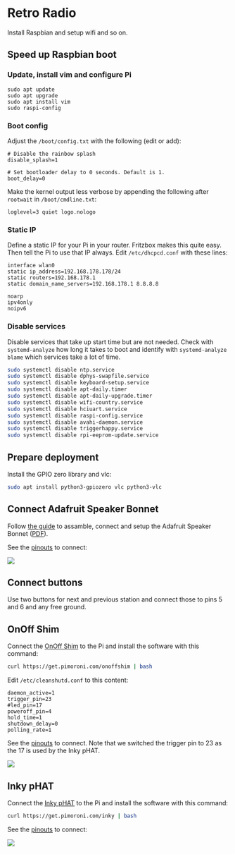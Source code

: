 # Retro Radio

Install Raspbian and setup wifi and so on.

## Speed up Raspbian boot

### Update, install vim and configure Pi

```
sudo apt update
sudo apt upgrade
sudo apt install vim
sudo raspi-config
```

### Boot config

Adjust the `/boot/config.txt` with the following (edit or add):

```
# Disable the rainbow splash
disable_splash=1

# Set bootloader delay to 0 seconds. Default is 1.
boot_delay=0
```

Make the kernel output less verbose by appending the following after `rootwait` in `/boot/cmdline.txt`:

```
loglevel=3 quiet logo.nologo
```

### Static IP

Define a static IP for your Pi in your router. Fritzbox makes this quite easy. Then tell the Pi to use that IP always. Edit `/etc/dhcpcd.conf` with these lines:

```
interface wlan0
static ip_address=192.168.178.178/24
static routers=192.168.178.1
static domain_name_servers=192.168.178.1 8.8.8.8

noarp
ipv4only
noipv6
```

### Disable services

Disable services that take up start time but are not needed. Check with `systemd-analyze` how long it takes to boot and identify with `systemd-analyze blame` which services take a lot of time.

```sh
sudo systemctl disable ntp.service
sudo systemctl disable dphys-swapfile.service
sudo systemctl disable keyboard-setup.service
sudo systemctl disable apt-daily.timer
sudo systemctl disable apt-daily-upgrade.timer
sudo systemctl disable wifi-country.service
sudo systemctl disable hciuart.service
sudo systemctl disable raspi-config.service
sudo systemctl disable avahi-daemon.service
sudo systemctl disable triggerhappy.service
sudo systemctl disable rpi-eeprom-update.service
```

## Prepare deployment

Install the GPIO zero library and vlc:

```sh
sudo apt install python3-gpiozero vlc python3-vlc
```

## Connect Adafruit Speaker Bonnet

Follow [the guide](https://learn.adafruit.com/adafruit-speaker-bonnet-for-raspberry-pi?view=all) to assamble, connect and setup the Adafruit Speaker Bonnet ([PDF](docs/adafruit-speaker-bonnet.pdf)).

See the [pinouts](https://pinout.xyz/pinout/speaker_bonnet#) to connect:

![](docs/adafruit-speaker-bonnet.png)

## Connect buttons

Use two buttons for next and previous station and connect those to pins 5 and 6 and any free ground.

## OnOff Shim

Connect the [OnOff Shim](https://shop.pimoroni.com/products/onoff-shim) to the Pi and install the software with this command:

```sh
curl https://get.pimoroni.com/onoffshim | bash
```

Edit `/etc/cleanshutd.conf` to this content:

```
daemon_active=1
trigger_pin=23
#led_pin=17
poweroff_pin=4
hold_time=1
shutdown_delay=0
polling_rate=1
```

See the [pinouts](https://pinout.xyz/pinout/onoff_shim#) to connect. Note that we switched the trigger pin to 23 as the 17 is used by the Inky pHAT.

![](docs/onoff-shim.png)

## Inky pHAT

Connect the [Inky pHAT](https://shop.pimoroni.com/products/inky-phat?variant=12549254217811) to the Pi and install the software with this command:

```sh
curl https://get.pimoroni.com/inky | bash
```

See the [pinouts](https://pinout.xyz/pinout/inky_phat#) to connect:

![](docs/inky-phat.png)
